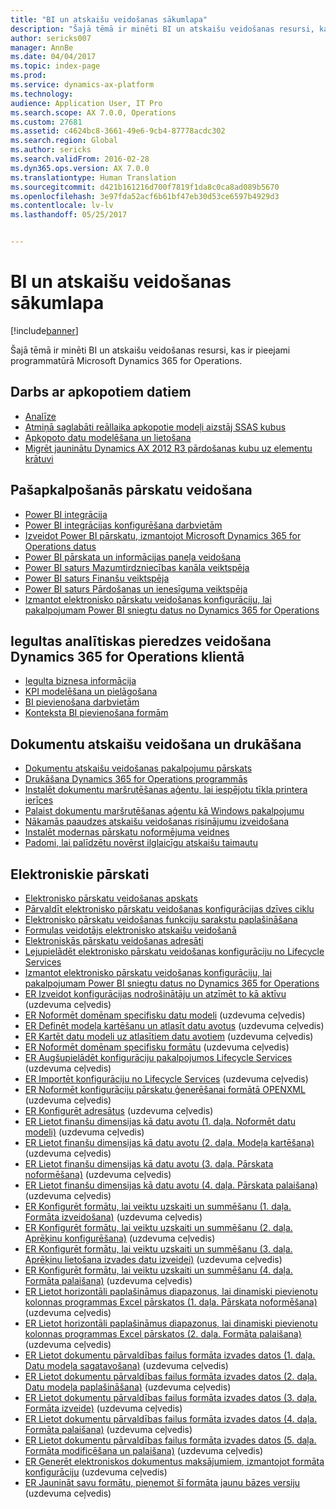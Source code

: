 ```yaml
---
title: "BI un atskaišu veidošanas sākumlapa"
description: "Šajā tēmā ir minēti BI un atskaišu veidošanas resursi, kas ir pieejami programmatūrā Microsoft Dynamics 365 for Operations."
author: sericks007
manager: AnnBe
ms.date: 04/04/2017
ms.topic: index-page
ms.prod: 
ms.service: dynamics-ax-platform
ms.technology: 
audience: Application User, IT Pro
ms.search.scope: AX 7.0.0, Operations
ms.custom: 27681
ms.assetid: c4624bc8-3661-49e6-9cb4-87778acdc302
ms.search.region: Global
ms.author: sericks
ms.search.validFrom: 2016-02-28
ms.dyn365.ops.version: AX 7.0.0
ms.translationtype: Human Translation
ms.sourcegitcommit: d421b161216d700f7819f1da8c0ca8ad089b5670
ms.openlocfilehash: 3e97fda52acf6b61bf47eb30d53ce6597b4929d3
ms.contentlocale: lv-lv
ms.lasthandoff: 05/25/2017


---
```


# <a name="bi-amp-reporting-home-page"></a>BI un atskaišu veidošanas sākumlapa

[!include[banner](../includes/banner.md)]


Šajā tēmā ir minēti BI un atskaišu veidošanas resursi, kas ir pieejami programmatūrā Microsoft Dynamics 365 for Operations. 

<a name="working-with-aggregate-data"></a>Darbs ar apkopotiem datiem
---------------------------

-   [Analīze](analytics.md)
-   [Atmiņā saglabāti reāllaika apkopotie modeļi aizstāj SSAS kubus](..\migration-upgrade\in-memory-real-time-aggregate-models.md)
-   [Apkopoto datu modelēšana un lietošana](model-aggregate-data.md)
-   [Migrēt jauninātu Dynamics AX 2012 R3 pārdošanas kubu uz elementu krātuvi](..\migration-upgrade\migrate-upgraded-cube-entity-store.md)

## <a name="self-service-reporting"></a>Pašapkalpošanās pārskatu veidošana
-   [Power BI integrācija](power-bi-integration.md)
-   [Power BI integrācijas konfigurēšana darbvietām](configure-power-bi-integration.md)
-   [Izveidot Power BI pārskatu, izmantojot Microsoft Dynamics 365 for Operations datus](create-powerbi-report-data.md)
-   [Power BI pārskata un informācijas paneļa veidošana](create-powerbi-report-dashboard.md)
-   [Power BI saturs Mazumtirdzniecības kanāla veiktspēja](retail-channel-performance-dashboard-power-bi-data.md)
-   [Power BI saturs Finanšu veiktspēja](financial-performance-power-bi-content-pack.md)
-   [Power BI saturs Pārdošanas un ienesīguma veiktspēja](sales-profitability-performance-content-pack.md)
-   [Izmantot elektronisko pārskatu veidošanas konfigurāciju, lai pakalpojumam Power BI sniegtu datus no Dynamics 365 for Operations](general-electronic-reporting-report-configuration-get-data-powerbi.md)

## <a name="building-embedded-analytical-experiences-in-the-dynamics-365-for-operations-client"></a>Iegultas analītiskas pieredzes veidošana Dynamics 365 for Operations klientā
-   [Iegulta biznesa informācija](analytics.md#embedded-business-intelligence)
-   [KPI modelēšana un pielāgošana](analytics.md#kpi-modeling-and-customization)
-   [BI pievienošana darbvietām](add-bi-workspaces.md)
-   [Konteksta BI pievienošana formām](add-contextual-bi-forms.md)

## <a name="document-reporting-and-printing"></a>Dokumentu atskaišu veidošana un drukāšana
-   [Dokumentu atskaišu veidošanas pakalpojumu pārskats](document-reporting-services.md)
-   [Drukāšana Dynamics 365 for Operations programmās](print-documents.md)
-   [Instalēt dokumentu maršrutēšanas aģentu, lai iespējotu tīkla printera ierīces](install-document-routing-agent.md)
-   [Palaist dokumentu maršrutēšanas aģentu kā Windows pakalpojumu](run-document-routing-agent-as-windows-service.md)
-   [Nākamās paaudzes atskaišu veidošanas risinājumu izveidošana](create-nextgen-reporting-solutions.md)
-   [Instalēt modernas pārskatu noformējuma veidnes](install-modern-report-design-templates.md)
-   [Padomi, lai palīdzētu novērst ilglaicīgu atskaišu taimautu](prevent-long-running-reports-timing-out.md)

## <a name="electronic-reporting"></a>Elektroniskie pārskati
-   [Elektronisko pārskatu veidošanas apskats](general-electronic-reporting.md)
-   [Pārvaldīt elektronisko pārskatu veidošanas konfigurācijas dzīves ciklu](general-electronic-reporting-manage-configuration-lifecycle.md)
-   [Elektronisko pārskatu veidošanas funkciju sarakstu paplašināšana](general-electronic-reporting-formulas-list-extension.md)
-   [Formulas veidotājs elektronisko atskaišu veidošanā](general-electronic-reporting-formula-designer.md)
-   [Elektroniskās pārskatu veidošanas adresāti](electronic-reporting-destinations.md)
-   [Lejupielādēt elektronisko pārskatu veidošanas konfigurāciju no Lifecycle Services](download-electronic-reporting-configuration-lcs.md)
-   [Izmantot elektronisko pārskatu veidošanas konfigurāciju, lai pakalpojumam Power BI sniegtu datus no Dynamics 365 for Operations](general-electronic-reporting-report-configuration-get-data-powerbi.md)
-   [ER Izveidot konfigurācijas nodrošinātāju un atzīmēt to kā aktīvu](http://ax.help.dynamics.com/en/wiki/er-select-service-provider/) (uzdevuma ceļvedis)
-   [ER Noformēt domēnam specifisku datu modeli](http://ax.help.dynamics.com/en/wiki/er-design-domain-specific-data-model/) (uzdevuma ceļvedis)
-   [ER Definēt modeļa kartēšanu un atlasīt datu avotus](http://ax.help.dynamics.com/en/wiki/er-define-model-mapping-and-select-data-sources/) (uzdevuma ceļvedis)
-   [ER Kartēt datu modeli uz atlasītiem datu avotiem](http://ax.help.dynamics.com/en/wiki/er-map-data-model-to-selected-data-sources/) (uzdevuma ceļvedis)
-   [ER Noformēt domēnam specifisku formātu](http://ax.help.dynamics.com/en/wiki/er-design-domain-specific-format/) (uzdevuma ceļvedis)
-   [ER Augšupielādēt konfigurāciju pakalpojumos Lifecycle Services](http://ax.help.dynamics.com/en/wiki/upload-a-configuration-into-lifecycle-services/) (uzdevuma ceļvedis)
-   [ER Importēt konfigurāciju no Lifecycle Services](http://ax.help.dynamics.com/en/wiki/import-a-configuration-from-lifecycle-services/) (uzdevuma ceļvedis)
-   [ER Noformēt konfigurāciju pārskatu ģenerēšanai formātā OPENXML](http://ax.help.dynamics.com/en/wiki/design-a-configuration-for-generating-reports-in-openxml-format/) (uzdevuma ceļvedis)
-   [ER Konfigurēt adresātus](http://ax.help.dynamics.com/en/wiki/configure-destinations/) (uzdevuma ceļvedis)
-   [ER Lietot finanšu dimensijas kā datu avotu (1. daļa. Noformēt datu modeli)](http://ax.help.dynamics.com/en/wiki/er-use-financial-dimensions-as-a-data-source-part-1-design-data-model/) (uzdevuma ceļvedis)
-   [ER Lietot finanšu dimensijas kā datu avotu (2. daļa. Modeļa kartēšana)](http://ax.help.dynamics.com/en/wiki/er-use-financial-dimensions-as-a-data-source-part-2-model-mapping/) (uzdevuma ceļvedis)
-   [ER Lietot finanšu dimensijas kā datu avotu (3. daļa. Pārskata noformēšana)](http://ax.help.dynamics.com/en/wiki/er-use-financial-dimensions-as-a-data-source-part-3-design-the-report/) (uzdevuma ceļvedis)
-   [ER Lietot finanšu dimensijas kā datu avotu (4. daļa. Pārskata palaišana)](http://ax.help.dynamics.com/en/wiki/er-use-financial-dimensions-as-a-data-source-part-4-run-the-report/) (uzdevuma ceļvedis)
-   [ER Konfigurēt formātu, lai veiktu uzskaiti un summēšanu (1. daļa. Formāta izveidošana)](http://ax.help.dynamics.com/en/wiki/er-configure-format-to-do-counting-and-summing-part-1-create-format/) (uzdevuma ceļvedis)
-   [ER Konfigurēt formātu, lai veiktu uzskaiti un summēšanu (2. daļa. Aprēķinu konfigurēšana)](http://ax.help.dynamics.com/en/wiki/er-configure-format-to-do-counting-and-summing-part-2-configure-computations/) (uzdevuma ceļvedis)
-   [ER Konfigurēt formātu, lai veiktu uzskaiti un summēšanu (3. daļa. Aprēķinu lietošana izvades datu izveidei)](http://ax.help.dynamics.com/en/wiki/er-configure-format-to-do-counting-and-summing-part-3-use-computations-to-make-the-output/) (uzdevuma ceļvedis)
-   [ER Konfigurēt formātu, lai veiktu uzskaiti un summēšanu (4. daļa. Formāta palaišana)](http://ax.help.dynamics.com/en/wiki/er-configure-format-to-do-counting-and-summing-part-4-run-format/) (uzdevuma ceļvedis)
-   [ER Lietot horizontāli paplašināmus diapazonus, lai dinamiski pievienotu kolonnas programmas Excel pārskatos (1. daļa. Pārskata noformēšana)](http://ax.help.dynamics.com/en/wiki/er-use-horizontally-expandable-ranges-to-dynamically-add-columns-in-excel-reports-part-1-design-format/) (uzdevuma ceļvedis)
-   [ER Lietot horizontāli paplašināmus diapazonus, lai dinamiski pievienotu kolonnas programmas Excel pārskatos (2. daļa. Formāta palaišana)](http://ax.help.dynamics.com/en/wiki/er-use-horizontally-expandable-ranges-to-dynamically-add-columns-in-excel-reports-part-2-run-format/) (uzdevuma ceļvedis)
-   [ER Lietot dokumentu pārvaldības failus formāta izvades datos (1. daļa. Datu modeļa sagatavošana)](http://ax.help.dynamics.com/en/wiki/er-use-document-management-files-in-format-outputs-part-1-prepare-data-model/) (uzdevuma ceļvedis)
-   [ER Lietot dokumentu pārvaldības failus formāta izvades datos (2. daļa. Datu modeļa paplašināšana)](http://ax.help.dynamics.com/en/wiki/er-use-document-management-files-in-format-outputs-part-2-extend-data-model/) (uzdevuma ceļvedis)
-   [ER Lietot dokumentu pārvaldības failus formāta izvades datos (3. daļa. Formāta izveide)](http://ax.help.dynamics.com/en/wiki/er-use-document-management-files-in-format-outputs-part-3-create-format/) (uzdevuma ceļvedis)
-   [ER Lietot dokumentu pārvaldības failus formāta izvades datos (4. daļa. Formāta palaišana)](http://ax.help.dynamics.com/en/wiki/er-use-document-management-files-in-format-outputs-part-4-run-format/) (uzdevuma ceļvedis)
-   [ER Lietot dokumentu pārvaldības failus formāta izvades datos (5. daļa. Formāta modificēšana un palaišana)](http://ax.help.dynamics.com/en/wiki/er-use-document-management-files-in-format-outputs-part-5-modify-and-run-format/) (uzdevuma ceļvedis)
-   [ER Ģenerēt elektroniskos dokumentus maksājumiem, izmantojot formāta konfigurāciju](http://ax.help.dynamics.com/en/wiki/generate-electronic-documents-for-payments-using-a-format-configuration/) (uzdevuma ceļvedis)
-   [ER Jaunināt savu formātu, pieņemot šī formāta jaunu bāzes versiju](http://ax.help.dynamics.com/en/wiki/upgrade-your-format-by-adopting-a-new-base-version-of-that-format/) (uzdevuma ceļvedis)







